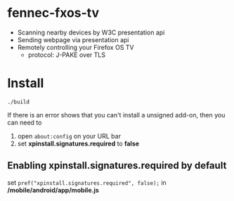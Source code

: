 # fennec-fxos-tv
- Scanning nearby devices by W3C presentation api
- Sending webpage via presentation api
- Remotely controlling your Firefox OS TV
  - protocol: J-PAKE over TLS

# Install
```
./build
```
If there is an error shows that you can't install a unsigned add-on,
then you can need to

1. open ```about:config``` on your URL bar
2. set __xpinstall.signatures.required__ to __false__

## Enabling __xpinstall.signatures.required__ by default
set ```pref("xpinstall.signatures.required", false);```
in __<m-c>/mobile/android/app/mobile.js__
